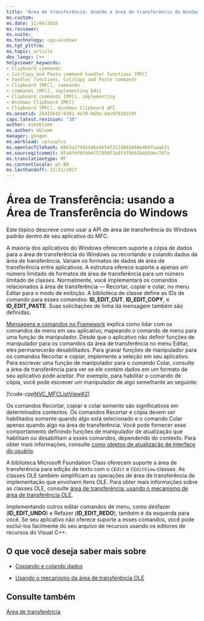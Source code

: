 ```yaml
---
title: "Área de transferência: Usando a área de transferência do Windows | Microsoft Docs"
ms.custom: 
ms.date: 11/04/2016
ms.reviewer: 
ms.suite: 
ms.technology: cpp-windows
ms.tgt_pltfrm: 
ms.topic: article
dev_langs: C++
helpviewer_keywords:
- Clipboard commands
- Cut/Copy and Paste command handler functions [MFC]
- handler functions, Cut/Copy and Paste commands
- Clipboard [MFC], commands
- commands [MFC], implementing Edit
- Clipboard commands [MFC], implementing
- Windows Clipboard [MFC]
- Clipboard [MFC], Windows Clipboard API
ms.assetid: 24415b42-9301-4a70-b69a-44c97918319f
caps.latest.revision: "10"
author: mikeblome
ms.author: mblome
manager: ghogen
ms.workload: cplusplus
ms.openlocfilehash: 6063a27495d46e4b54f3133b92689e4b0faaa631
ms.sourcegitcommit: 8fa8fdf0fbb4f57950f1e8f4f9b81b4d39ec7d7a
ms.translationtype: MT
ms.contentlocale: pt-BR
ms.lasthandoff: 12/21/2017
---
```

# <a name="clipboard-using-the-windows-clipboard"></a>Área de Transferência: usando a Área de Transferência do Windows
Este tópico descreve como usar a API de área de transferência do Windows padrão dentro de seu aplicativo do MFC.  
  
 A maioria dos aplicativos do Windows oferecem suporte a cópia de dados para a área de transferência do Windows ou recortando e colando dados da área de transferência. Variam os formatos de dados de área de transferência entre aplicativos. A estrutura oferece suporte a apenas um número limitado de formatos de área de transferência para um número limitado de classes. Normalmente, você implementará os comandos relacionados à área de transferência — Recortar, copiar e colar, no menu Editar para o modo de exibição. A biblioteca de classe define as IDs de comando para esses comandos: **ID_EDIT_CUT**, **ID_EDIT_COPY**, e **ID_EDIT_PASTE**. Suas solicitações de linha da mensagem também são definidas.  
  
 [Mensagens e comandos no Framework](../mfc/messages-and-commands-in-the-framework.md) explica como lidar com os comandos de menu em seu aplicativo, mapeando o comando de menu para uma função de manipulador. Desde que o aplicativo não definir funções de manipulador para os comandos da área de transferência no menu Editar, eles permanecerão desabilitados. Para gravar funções de manipulador para os comandos Recortar e copiar, implemente a seleção em seu aplicativo. Para escrever uma função de manipulador para o comando Colar, consulte a área de transferência para ver se ele contém dados em um formato de seu aplicativo pode aceitar. Por exemplo, para habilitar o comando de cópia, você pode escrever um manipulador de algo semelhante ao seguinte:  
  
 [!code-cpp[NVC_MFCListView#2](../atl/reference/codesnippet/cpp/clipboard-using-the-windows-clipboard_1.cpp)]  
  
 Os comandos Recortar, copiar e colar somente são significativos em determinados contextos. Os comandos Recortar e cópia devem ser habilitados somente quando algo está selecionado e o comando Colar apenas quando algo na área de transferência. Você pode fornecer esse comportamento definindo funções de manipulador de atualização que habilitam ou desabilitam a esses comandos, dependendo do contexto. Para obter mais informações, consulte [como objetos de atualização de Interface do usuário](../mfc/how-to-update-user-interface-objects.md).  
  
 A biblioteca Microsoft Foundation Class oferecem suporte a área de transferência para edição de texto com o `CEdit` e `CEditView` classes. As classes OLE também simplificam as operações de área de transferência de implementação que envolvem itens OLE. Para obter mais informações sobre as classes OLE, consulte [área de transferência: usando o mecanismo de área de transferência OLE](../mfc/clipboard-using-the-ole-clipboard-mechanism.md).  
  
 Implementando outros editar comandos de menu, como desfazer (**ID_EDIT_UNDO**) e Refazer (**ID_EDIT_REDO**), também é da esquerda para você. Se seu aplicativo não oferece suporte a esses comandos, você pode excluí-los facilmente do seu arquivo de recursos usando os editores de recursos do Visual C++.  
  
## <a name="what-do-you-want-to-know-more-about"></a>O que você deseja saber mais sobre  
  
-   [Copiando e colando dados](../mfc/clipboard-copying-and-pasting-data.md)  
  
-   [Usando o mecanismo da área de transferência OLE](../mfc/clipboard-using-the-ole-clipboard-mechanism.md)  
  
## <a name="see-also"></a>Consulte também  
 [Área de transferência](../mfc/clipboard.md)

